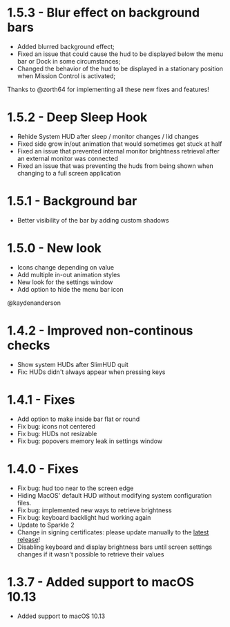 # 1.5.3 - Blur effect on background bars
* Added blurred background effect;
* Fixed an issue that could cause the hud to be displayed below the menu bar or Dock in some circumstances;
* Changed the behavior of the hud to be displayed in a stationary position when Mission Control is activated;

Thanks to @zorth64 for implementing all these new fixes and features!

# 1.5.2 - Deep Sleep Hook
* Rehide System HUD after sleep / monitor changes / lid changes
* Fixed side grow in/out animation that would sometimes get stuck at half
* Fixed an issue that prevented internal monitor brightness retrieval after an external monitor was connected
* Fixed an issue that was preventing the huds from being shown when changing to a full screen application

# 1.5.1 - Background bar
* Better visibility of the bar by adding custom shadows

# 1.5.0 - New look
* Icons change depending on value
* Add multiple in-out animation styles
* New look for the settings window
* Add option to hide the menu bar icon

@kaydenanderson

# 1.4.2 - Improved non-continous checks
* Show system HUDs after SlimHUD quit
* Fix: HUDs didn't always appear when pressing keys 

# 1.4.1 - Fixes
* Add option to make inside bar flat or round
* Fix bug: icons not centered
* Fix bug: HUDs not resizable
* Fix bug: popovers memory leak in settings window

# 1.4.0 - Fixes
* Fix bug: hud too near to the screen edge
* Hiding MacOS' default HUD without modifying system configuration files.
* Fix bug: implemented new ways to retrieve brightness
* Fix bug: keyboard backlight hud working again
* Update to Sparkle 2
* Change in signing certificates: please update manually to the [latest release](https://github.com/AlexPerathoner/SlimHUD/releases/download/v1.4.0/SlimHUD.zip)!
* Disabling keyboard and display brightness bars until screen settings changes if it wasn't possible to retrieve their values

# 1.3.7 - Added support to macOS 10.13
* Added support to macOS 10.13
